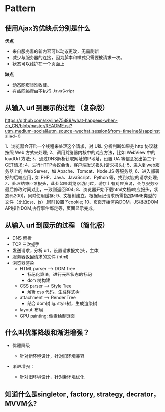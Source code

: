 # Pattern

## 使用Ajax的优缺点分别是什么

**优点**
* 来自服务器的新内容可以动态更改，无需刷新
* 减少与服务器的连接，因为脚本和样式只需要被请求一次。
* 状态可以维护在一个页面上

**缺点**
* 动态网页很难收藏。
* 有些网络爬虫不执行 JavaScript


## 从输入 url 到展示的过程 （复杂版）
https://github.com/skyline75489/what-happens-when-zh_CN/blob/master/README.rst?utm_medium=social&utm_source=wechat_session&from=timeline&isappinstalled=0


1、浏览器会开启一个线程来处理这个请求，对 URL 分析判断如果是 http 协议就按照 Web 方式来处理;
2、调用浏览器内核中的对应方法，比如 WebView 中的 loadUrl 方法;
3、通过DNS解析获取网址的IP地址，设置 UA 等信息发出第二个GET请求;
4、进行HTTP协议会话，客户端发送报头(请求报头);
5、进入到web服务器上的 Web Server，如 Apache、Tomcat、Node.JS 等服务器;
6、进入部署好的后端应用，如 PHP、Java、JavaScript、Python 等，找到对应的请求处理;
7、处理结束回馈报头，此处如果浏览器访问过，缓存上有对应资源，会与服务器最后修改时间对比，一致则返回304;
8、浏览器开始下载html文档(响应报头，状态码200)，同时使用缓存;
9、文档树建立，根据标记请求所需指定MIME类型的文件（比如css、js）,同时设置了cookie;
10、页面开始渲染DOM，JS根据DOM API操作DOM,执行事件绑定等，页面显示完成。


## 从输入 url 到展示的过程 （简化版）
* DNS 解析
* TCP 三次握手
* 发送请求，分析 url，设置请求报文(头，主体)
* 服务器返回请求的文件 (html)
* 浏览器渲染
  * HTML parser --> DOM Tree
    * 标记化算法，进行元素状态的标记
    * dom 树构建
  * CSS parser --> Style Tree
    * 解析 css 代码，生成样式树
  * attachment --> Render Tree
    * 结合 dom树 与 style树，生成渲染树
  * layout: 布局
  * GPU painting: 像素绘制页面

## 什么叫优雅降级和渐进增强？

* 优雅降级
  * 针对新环境设计，针对旧环境兼容

* 渐进增强：
  * 针对旧环境设计，针对新环境优化

## 知道什么是singleton, factory, strategy, decrator， MVVM么?